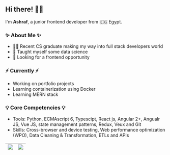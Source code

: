 ## Hi there! 🙋‍♂️

I'm __Ashraf__, a junior frontend developer from 🇪🇬 Egypt.

### ✨ About Me ✨
- 👨‍💻  Recent CS graduate making my way into full stack developers world
- 📝 Taught myself some data science 
- 👀 Looking for a frontend opportunity

### ⚡️ Currently ⚡️
- Working on portfolio projects 
- Learning containerization using Docker
- Learning MERN stack

### 💡 Core Competencies 💡
- Tools: Python, ECMAscript 6, Typescipt, React js, Angular 2+, Angualr JS, Vue JS, state management patterns, Redux, Veux and Git
- Skills:  Cross-browser and device testing, Web performance optimization (WPO), Data Cleaning & Transformation, ETLs and APIs 

| <img align="center" src="https://github-readme-stats.vercel.app/api?username=AshrafSamir&show_icons=true&include_all_commits=true&theme=buefy&hide_border=true"/> |<img align="center" src="https://github-readme-stats.vercel.app/api/top-langs/?username=AshrafSamir&layout=compact&theme=buefy&hide_border=true"/> |
| ------------- | ------------- |
